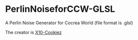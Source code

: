 # PerlinNoiseforCCW-GLSL
A Perlin Noise Generator for Cocrea World (file format is .glsl)

The creator is [X10-Cookiez](https://www.ccw.site/student/6022462970043c2a9fdea9d1)

